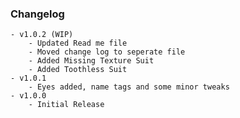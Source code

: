 ### Changelog
	- v1.0.2 (WIP)
		- Updated Read me file
		- Moved change log to seperate file
		- Added Missing Texture Suit
		- Added Toothless Suit
	- v1.0.1
		- Eyes added, name tags and some minor tweaks
	- v1.0.0
		- Initial Release
    
